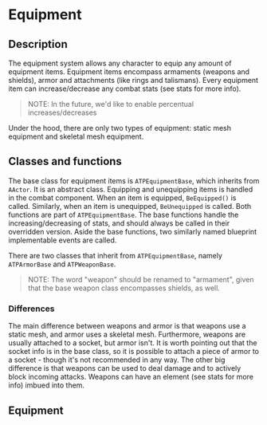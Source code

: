 # Equipment
## Description
The equipment system allows any character to equip any amount of equipment items. Equipment items encompass armaments (weapons and shields), armor and attachments (like rings and talismans). 
Every equipment item can increase/decrease any combat stats (see stats for more info).
> NOTE: In the future, we'd like to enable percentual increases/decreases

Under the hood, there are only two types of equipment: static mesh equipment and skeletal mesh equipment.

## Classes and functions
The base class for equipment items is `ATPEquipmentBase`, which inherits from `AActor`. It is an abstract class. Equipping and unequipping items is handled in the combat component. When an item is equipped, `BeEquipped()` is called. Similarly, when an item is unequipped, `BeUnequipped` is called. Both functions are part of `ATPEquipmentBase`. The base functions handle the increasing/decreasing of stats, and should always be called in their overridden version. Aside the base functions, two similarly named blueprint implementable events are called.

There are two classes that inherit from `ATPEquipmentBase`, namely `ATPArmorBase` and `ATPWeaponBase`. 
> NOTE: The word "weapon" should be renamed to "armament", given that the base weapon class encompasses shields, as well. 

### Differences
The main difference between weapons and armor is that weapons use a static mesh, and armor uses a skeletal mesh. Furthermore, weapons are usually attached to a socket, but armor isn't. It is worth pointing out that the socket info is in the base class, so it is possible to attach a piece of armor to a socket - though it's not recommended in any way. 
The other big difference is that weapons can be used to deal damage and to actively block incoming attacks. Weapons can have an element (see stats for more info) imbued into them. 

## Equipment
